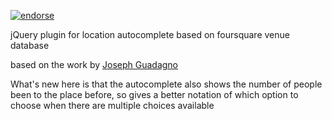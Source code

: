 [![endorse](http://api.coderwall.com/maysam/endorsecount.png)](http://coderwall.com/maysam) 



jQuery plugin for location autocomplete based on foursquare venue database

based on the work by <a href="http://www.josephguadagno.net/post/2012/03/19/Foursquare-Autocomplete-jQuery-Plugin.aspx">Joseph Guadagno</a>

What's new here is that the autocomplete also shows the number of people been to the place before, so gives a better notation of which option to choose when there are multiple choices available










